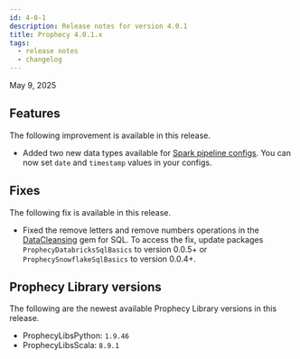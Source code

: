 ```yaml
---
id: 4-0-1
description: Release notes for version 4.0.1
title: Prophecy 4.0.1.x
tags:
  - release notes
  - changelog
---
```


May 9, 2025

## Features

The following improvement is available in this release.

- Added two new data types available for [Spark pipeline configs](/engineers/configurations). You can now set `date` and `timestamp` values in your configs.

## Fixes

The following fix is available in this release.

- Fixed the remove letters and remove numbers operations in the [DataCleansing](/analysts/data-cleansing) gem for SQL. To access the fix, update packages `ProphecyDatabricksSqlBasics` to version 0.0.5+ or `ProphecySnowflakeSqlBasics` to version 0.0.4+.

## Prophecy Library versions

The following are the newest available Prophecy Library versions in this release.

- ProphecyLibsPython: `1.9.46`
- ProphecyLibsScala: `8.9.1`
